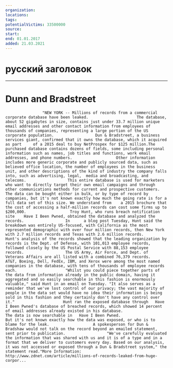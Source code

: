 ```yaml
---
organization: 
locations: 
tags: 
potentialVictims: 33500000
source: 
start: 
end: 01.01.2017
added: 21.03.2021
---
```


# русский заголовок

---

# Dunn and Bradstreet

 	 	 	 	 	"NEW YORK -- Millions of records from a commercial corporate database have been leaked. 	 	 	 	 	The database, about 52 gigabytes in size, contains just under 33.7 million unique email addresses and other contact information from employees of thousands of companies, representing a large portion of the US corporate population. 	 	 	 	 	Dun & Bradstreet, a business services giant, confirmed that it owns the database, which it acquired as part  	of a 2015 deal to buy NetProspex for $125 million.The purchased database contains dozens of fields, some including personal information such as names, job titles and functions, work email addresses, and phone numbers. 	 	 	 	 	Other information includes more generic corporate and publicly sourced data, such as believed office location, the number of employees in the business unit, and other descriptions of the kind of industry the company falls into, such as advertising, legal,  media and broadcasting, and telecoms. 	 	 	 	 	This entire database is used for marketers who want to directly target their own email campaigns and through other communications methods for current and prospective customers. 	 	 	 	 	The data can be bought either in bulk, or by type of record by companies, but it's not known exactly how much the going rate is for a full data set of this size. We understand from  	a 2015 brochure that the cost of accessing a half-million records can cost some firms up to $200,000. 	 	 	 	 	Troy Hunt, who runs breach notification site  	Have I Been Pwned, obtained the database and analyzed the records. 	 	 	 	 	In  	a blog post Tuesday, Hunt said the breakdown was entirely US-focused, with California as the most represented demographic with over four million records, then New York with 2.7 million records and Texas with 2.6 million records. 	 	 	 	 	Hunt's analysis of the records showed that the leading organization by records is the Dept. of Defense, with 101,013 employee records, followed closely by the US Postal Service with 88,153 employee records. 	 	 	 	 	The US Army, Air Force, and Dept. of Veterans Affairs are all listed with a combined 76,379 records. 	 	 	 	 	AT&T, Boeing, Dell, FedEx, IBM, and Xerox were among the most named companies in the database, with tens of thousands of employee records each. 	 	 	 	 	"Whilst you could piece together parts of the data from information already in the public domain, having it aggregated and so easily searchable in this fashion is enormously valuable," said Hunt in an email on Tuesday. "It also serves as a reminder that we've lost control of our privacy; the vast majority of people in the data set would have no idea their information is being sold in this fashion and they certainly don't have any control over it." 	 	 	 	 	Hunt ran the exposed database through  	Have I Been Pwned's database of breached records, which showed 14 percent of email addresses already existed in his database. 	 	 	 	 	The data is now searchable in  	Have I Been Pwned. 	 	 	 	 	But it's not known exactly how the data was exposed, or who is to blame for the leak.  	 	 	 	 	A spokesperson for Dun & Bradshaw would not talk on the record beyond an emailed statement, sent prior to publication. 	 	 	 	 	"We've carefully evaluated the information that was shared with us and it is of a type and in a format that we deliver to customers every day. Based on our analysis, it was not accessed or exposed through a Dun & Bradstreet system," the statement read."More Information: http://www.zdnet.com/article/millions-of-records-leaked-from-huge-corpor...
